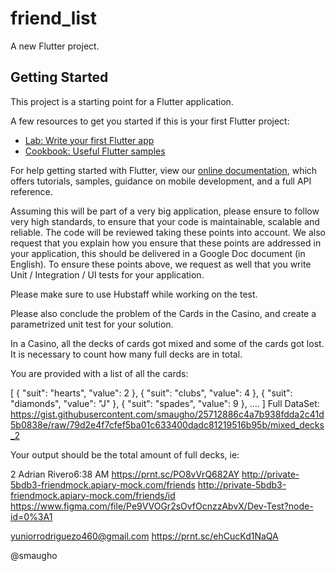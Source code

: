 # friend_list

A new Flutter project.

## Getting Started

This project is a starting point for a Flutter application.

A few resources to get you started if this is your first Flutter project:

- [Lab: Write your first Flutter app](https://flutter.dev/docs/get-started/codelab)
- [Cookbook: Useful Flutter samples](https://flutter.dev/docs/cookbook)

For help getting started with Flutter, view our
[online documentation](https://flutter.dev/docs), which offers tutorials,
samples, guidance on mobile development, and a full API reference.


Assuming this will be part of a very big application, please ensure to follow very high standards, to ensure that your code is maintainable, scalable and reliable. The code will be reviewed taking these points into account. We also request that you explain how you ensure that these points are addressed in your application, this should be delivered in a Google Doc document (in English). 
To ensure these points above, we request as well that you write Unit / Integration / UI tests for your application. 

Please make sure to use Hubstaff while working on the test. 

Please also conclude the problem of the Cards in the Casino, and create a parametrized unit test for your solution. 

In a Casino, all the decks of cards got mixed and some of the cards got lost. It is necessary to count how many full decks are in total. 

You are provided with a list of all the cards:

[
 {
    "suit": "hearts",
    "value": 2
  },
{
    "suit": "clubs",
    "value": 4
  },
 {
    "suit": "diamonds",
    "value": "J"
  },
{
    "suit": "spades",
    "value": 9
  },
 ....
]
Full DataSet: https://gist.githubusercontent.com/smaugho/25712886c4a7b938fdda2c41d5b0838e/raw/79d2e4f7cfef5ba01c633400dadc81219516b95b/mixed_decks_2


Your output should be the total amount of full decks, ie:

2
Adrian Rivero6:38 AM
https://prnt.sc/PO8vVrQ682AY
http://private-5bdb3-friendmock.apiary-mock.com/friends
http://private-5bdb3-friendmock.apiary-mock.com/friends/id
https://www.figma.com/file/Pe9VVOGr2sOvfOcnzzAbvX/Dev-Test?node-id=0%3A1



yuniorrodriguezo460@gmail.com
https://prnt.sc/ehCucKd1NaQA

@smaugho